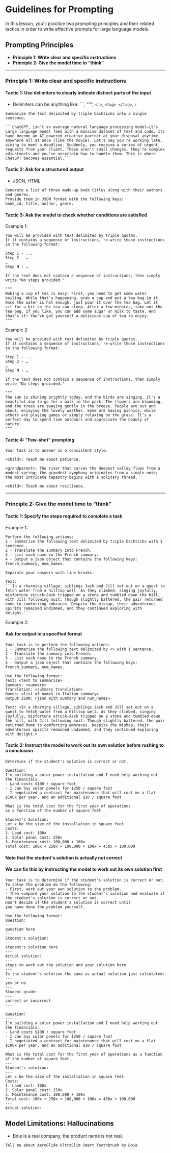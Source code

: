 # Guidelines for Prompting

In this lesson, you'll practice two prompting principles and their related tactics in order to write effective prompts for large language models.

## Prompting Principles

- **Principle 1: Write clear and specific instructions**
- **Principle 2: Give the model time to “think”**

---

### **Principle 1: Write clear and specific instructions**

#### **Tactic 1:** Use delimiters to clearly indicate distinct parts of the input

- Delimiters can be anything like: ```, """, < >, `<tag> </tag>`, `:`

```text
Summarize the text delimited by triple backticks into a single sentence.

```ChatGPT, isn't an average natural language processing model—it's Large language model feed with a massive dataset of text and code. Its have become an AI-powered creative partner at your disposal anytime, anywhere all at once (like the movie). Let's say you're working late, aiming to meet a deadline. Suddenly, you receive a series of urgent requests from your client. These aren't small changes, they're complex adjustments and you're uncertain how to handle them. This is where ChatGPT becomes essential.```
```

#### **Tactic 2:** Ask for a structured output

- JSON, HTML

```text
Generate a list of three made-up book titles along with their authors and genres. 
Provide them in JSON format with the following keys: 
book_id, title, author, genre.
```

#### **Tactic 3:** Ask the model to check whether conditions are satisfied

Example 1:

```text
You will be provided with text delimited by triple quotes. 
If it contains a sequence of instructions, re-write those instructions in the following format:

Step 1 - ...
Step 2 - …
…
Step N - …

If the text does not contain a sequence of instructions, then simply write "No steps provided."

"""
Making a cup of tea is easy! First, you need to get some water boiling. While that's happening, grab a cup and put a tea bag in it. Once the water is hot enough, just pour it over the tea bag. Let it sit for a bit so the tea can steep. After a few minutes, take out the tea bag. If you like, you can add some sugar or milk to taste. And that's it! You've got yourself a delicious cup of tea to enjoy.
"""
```

Example 2:

```text
You will be provided with text delimited by triple quotes. 
If it contains a sequence of instructions, re-write those instructions in the following format:

Step 1 - ...
Step 2 - …
…
Step N - …

If the text does not contain a sequence of instructions, then simply write "No steps provided."

"""
The sun is shining brightly today, and the birds are singing. It's a beautiful day to go for a walk in the park. The flowers are blooming, and the trees are swaying gently in the breeze. People are out and about, enjoying the lovely weather. Some are having picnics, while others are playing games or simply relaxing on the grass. It's a perfect day to spend time outdoors and appreciate the beauty of nature.
"""
```

#### **Tactic 4:** "Few-shot" prompting

```text
Your task is to answer in a consistent style.

<child>: Teach me about patience.

<grandparent>: The river that carves the deepest valley flows from a modest spring; the grandest symphony originates from a single note; the most intricate tapestry begins with a solitary thread.

<child>: Teach me about resilience.
```

---

### **Principle 2: Give the model time to “think”**

#### **Tactic 1:** Specify the steps required to complete a task

Example 1:

```text
Perform the following actions: 
1 - Summarize the following text delimited by triple backticks with 1 sentence.
2 - Translate the summary into French.
3 - List each name in the French summary.
4 - Output a json object that contains the following keys: french_summary, num_names.

Separate your answers with line breaks.

Text:
```In a charming village, siblings Jack and Jill set out on a quest to fetch water from a hilltop well. As they climbed, singing joyfully, misfortune struck—Jack tripped on a stone and tumbled down the hill, with Jill following suit. Though slightly battered, the pair returned home to comforting embraces. Despite the mishap, their adventurous spirits remained undimmed, and they continued exploring with delight.```
```

Example 2:

#### Ask for output in a specified format

```text
Your task is to perform the following actions: 
1 - Summarize the following text delimited by <> with 1 sentence.
2 - Translate the summary into French.
3 - List each name in the French summary.
4 - Output a json object that contains the following keys: french_summary, num_names.

Use the following format:
Text: <text to summarize>
Summary: <summary>
Translation: <summary translation>
Names: <list of names in Italian summary>
Output JSON: <json with summary and num_names>

Text: <In a charming village, siblings Jack and Jill set out on a quest to fetch water from a hilltop well. As they climbed, singing joyfully, misfortune struck—Jack tripped on a stone and tumbled down the hill, with Jill following suit. Though slightly battered, the pair returned home to comforting embraces. Despite the mishap, their adventurous spirits remained undimmed, and they continued exploring with delight.>

```

#### **Tactic 2:** Instruct the model to work out its own solution before rushing to a conclusion

```text
Determine if the student's solution is correct or not.

Question:
I'm building a solar power installation and I need help working out the financials. 
- Land costs $100 / square foot
- I can buy solar panels for $250 / square foot
- I negotiated a contract for maintenance that will cost me a flat $100k per year, and an additional $10 / square foot

What is the total cost for the first year of operations 
as a function of the number of square feet.

Student's Solution:
Let x be the size of the installation in square feet.
Costs:
1. Land cost: 100x
2. Solar panel cost: 250x
3. Maintenance cost: 100,000 + 100x
Total cost: 100x + 250x + 100,000 + 100x = 450x + 100,000
```

#### Note that the student's solution is actually not correct

#### We can fix this by instructing the model to work out its own solution first

```text
Your task is to determine if the student's solution is correct or not.
To solve the problem do the following:
- First, work out your own solution to the problem. 
- Then compare your solution to the student's solution and evaluate if the student's solution is correct or not. 
Don't decide if the student's solution is correct until 
you have done the problem yourself.

Use the following format:
Question:
---
question here
---
Student's solution:
---
student's solution here
---
Actual solution:
---
steps to work out the solution and your solution here
---
Is the student's solution the same as actual solution just calculated:
---
yes or no
---
Student grade:
---
correct or incorrect
---

Question:
---
I'm building a solar power installation and I need help working out the financials. 
- Land costs $100 / square foot
- I can buy solar panels for $250 / square foot
- I negotiated a contract for maintenance that will cost me a flat $100k per year, and an additional $10 / square foot

What is the total cost for the first year of operations as a function of the number of square feet.
--- 
Student's solution:
---
Let x be the size of the installation in square feet.
Costs:
1. Land cost: 100x
2. Solar panel cost: 250x
3. Maintenance cost: 100,000 + 100x
Total cost: 100x + 250x + 100,000 + 100x = 450x + 100,000
---
Actual solution:
```

## Model Limitations: Hallucinations

- Boie is a real company, the product name is not real.

```text
Tell me about AeroGlide UltraSlim Smart Toothbrush by Boie
```
